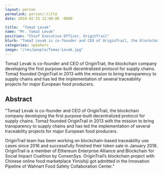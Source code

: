 ```yaml
---
layout: person
permalink: person/:title
date: 2018-02-25 12:00:00 -0600

title:  "Tomaž Levak"
name: "Mr. Tomaž Levak"
position: "Chief Executive Officer, OriginTrail"
blurb: "Tomaž Levak is co-founder and CEO of OriginTrail, the blockchain company developing the first purpose-built decentralized protocol for supply chains."
categories: speakers
image: "/res/people/Tomaz-Levak.jpg"
---
```


Tomaž Levak is co-founder and CEO of OriginTrail, the blockchain company developing the first purpose-built decentralized protocol for supply chains. Tomaž founded OriginTrail in 2013 with the mission to bring transparency to supply chains and has led the implementation of several traceability projects for major European food producers.

## Abstract

"Tomaž Levak is co-founder and CEO of OriginTrail, the blockchain company developing the first purpose-built decentralized protocol for supply chains. Tomaž founded OriginTrail in 2013 with the mission to bring transparency to supply chains and has led the implementation of several traceability projects for major European food producers.

OriginTrail team has been working on blockchain-based traceability use cases since 2016 and successfully finished their token sale in January 2018. OriginTrail is a member of Ethereum Enterprise Alliance and Blockchain for Social Impact Coalition by ConsenSys. OriginTrail’s blockchain project with Chinese online food marketplace Yimishiji got admitted in the Innovation Pipeline of Walmart Food Safety Collaboration Center."
